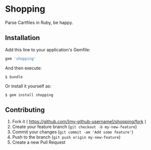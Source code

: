 # Shopping

Parse Cartfiles in Ruby, be happy.

## Installation

Add this line to your application's Gemfile:

```ruby
gem 'shopping'
```

And then execute:

    $ bundle

Or install it yourself as:

    $ gem install shopping

## Contributing

1. Fork it ( https://github.com/[my-github-username]/shopping/fork )
2. Create your feature branch (`git checkout -b my-new-feature`)
3. Commit your changes (`git commit -am 'Add some feature'`)
4. Push to the branch (`git push origin my-new-feature`)
5. Create a new Pull Request
